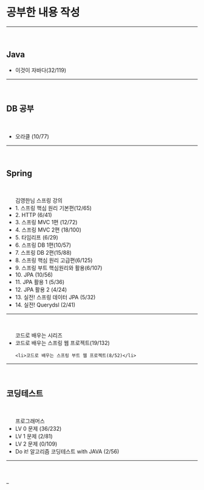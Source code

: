 <h1>공부한 내용 작성 </h1>
<hr>
<br>

<h2> Java </h2>
<ul>
 <li>이것이 자바다(32/119)</li>
</ul>
<hr>
<br>

<h2> DB 공부 </h2><br>
<ul> 
 <li> 오라클 (10/77) </li>
</ul>
<hr>
<br>

<h2> Spring </h2><br>
<ul> 김영한님 스프링 강의 
 <li> 1. 스프링 핵심 원리 기본편(12/65) </li> 
 <li> 2. HTTP (6/41)</li> 
 <li> 3. 스프링 MVC 1편 (12/72) </li>
 <li> 4. 스프링 MVC 2편 (18/100)  </li>
 <li> 5. 타임리프 (6/29) </li>
 <li> 6. 스프링 DB 1편(10/57) </li>
 <li> 7. 스프링 DB 2편(15/88) </li>
 <li> 8. 스프링 핵심 원리 고급편(6/125)  </li>
 <li> 9. 스프링 부트 핵심원리와 활용(6/107)  </li>
 <li> 10. JPA (10/56) </li>
 <li> 11. JPA 활용 1 (5/36) </li>
 <li> 12. JPA 활용 2 (4/24) </li>
 <li> 13. 실전! 스프링 데이터 JPA (5/32)</li>
 <li> 14. 실전! Querydsl (2/41)</li>
</ul>
<hr>
<br>
<ul> 코드로 배우는 시리즈 
    <li>코드로 배우는 스프링 웹 프로젝트(19/132)</li>
 
    <li>코드로 배우는 스프링 부트 웹 프로젝트(8/52)</li>
</ul>
<hr>
<br>

<h2> 코딩테스트 </h2><br>
<ul> 프로그래머스
 <li> LV 0 문제 (36/232) </li>
 <li> LV 1 문제 (2/81) </li>
 <li> LV 2 문제 (0/109) </li>
 <li> Do it! 알고리즘 코딩테스트 with JAVA (2/56)</li>
</ul>
<hr>
<br>












_
